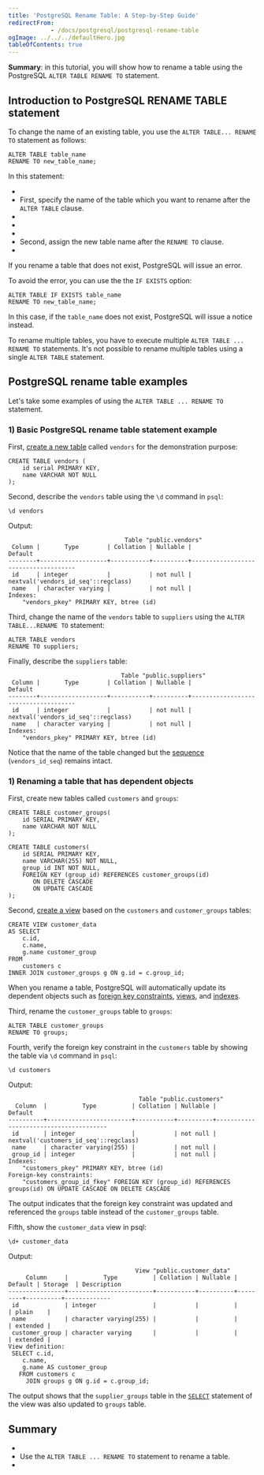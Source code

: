 ```yaml
---
title: 'PostgreSQL Rename Table: A Step-by-Step Guide'
redirectFrom: 
            - /docs/postgresql/postgresql-rename-table
ogImage: ../../../defaultHero.jpg
tableOfContents: true
---
```



**Summary**: in this tutorial, you will show how to rename a table using the PostgreSQL `ALTER TABLE RENAME TO` statement.





## Introduction to PostgreSQL RENAME TABLE statement





To change the name of an existing table, you use the `ALTER TABLE... RENAME TO` statement as follows:





```
ALTER TABLE table_name
RENAME TO new_table_name;
```





In this statement:





- 
- First, specify the name of the table which you want to rename after the `ALTER TABLE` clause.
- 
-
- 
- Second, assign the new table name after the `RENAME TO` clause.
- 





If you rename a table that does not exist, PostgreSQL will issue an error.





To avoid the error, you can use the the `IF EXISTS` option:





```
ALTER TABLE IF EXISTS table_name
RENAME TO new_table_name;
```





In this case, if the `table_name` does not exist, PostgreSQL will issue a notice instead.





To rename multiple tables, you have to execute multiple `ALTER TABLE ... RENAME TO` statements. It's not possible to rename multiple tables using a single `ALTER TABLE` statement.





## PostgreSQL rename table examples





Let's take some examples of using the `ALTER TABLE ... RENAME TO` statement.





### 1) Basic PostgreSQL rename table statement example





First, [create a new table](/docs/postgresql/postgresql-create-table) called `vendors` for the demonstration purpose:





```
CREATE TABLE vendors (
    id serial PRIMARY KEY,
    name VARCHAR NOT NULL
);
```





Second, describe the `vendors` table using the `\d` command in `psql`:





```
\d vendors
```





Output:





```
                                 Table "public.vendors"
 Column |       Type        | Collation | Nullable |               Default
--------+-------------------+-----------+----------+-------------------------------------
 id     | integer           |           | not null | nextval('vendors_id_seq'::regclass)
 name   | character varying |           | not null |
Indexes:
    "vendors_pkey" PRIMARY KEY, btree (id)
```





Third, change the name of the `vendors` table to `suppliers` using the `ALTER TABLE...RENAME TO` statement:





```
ALTER TABLE vendors
RENAME TO suppliers;
```





Finally, describe the `suppliers` table:





```
                                Table "public.suppliers"
 Column |       Type        | Collation | Nullable |               Default
--------+-------------------+-----------+----------+-------------------------------------
 id     | integer           |           | not null | nextval('vendors_id_seq'::regclass)
 name   | character varying |           | not null |
Indexes:
    "vendors_pkey" PRIMARY KEY, btree (id)
```





Notice that the name of the table changed but the [sequence](/docs/postgresql/postgresql-sequences) (`vendors_id_seq`) remains intact.





### 1) Renaming a table that has dependent objects





First, create new tables called `customers` and `groups`:





```
CREATE TABLE customer_groups(
    id SERIAL PRIMARY KEY,
    name VARCHAR NOT NULL
);

CREATE TABLE customers(
    id SERIAL PRIMARY KEY,
    name VARCHAR(255) NOT NULL,
    group_id INT NOT NULL,
    FOREIGN KEY (group_id) REFERENCES customer_groups(id)
       ON DELETE CASCADE
       ON UPDATE CASCADE
);
```





Second, [create a view](https://www.postgresqltutorial.com/postgresql-views/postgresql-materialized-views/) based on the `customers` and `customer_groups` tables:





```
CREATE VIEW customer_data
AS SELECT
    c.id,
    c.name,
    g.name customer_group
FROM
    customers c
INNER JOIN customer_groups g ON g.id = c.group_id;
```





When you rename a table, PostgreSQL will automatically update its dependent objects such as [foreign key constraints](/docs/postgresql/postgresql-foreign-key/), [views](https://www.postgresqltutorial.com/postgresql-views/), and [indexes](https://www.postgresqltutorial.com/postgresql-indexes).





Third, rename the `customer_groups` table to `groups`:





```
ALTER TABLE customer_groups
RENAME TO groups;
```





Fourth, verify the foreign key constraint in the `customers` table by showing the table via `\d` command in `psql`:





```
\d customers
```





Output:





```
                                     Table "public.customers"
  Column  |          Type          | Collation | Nullable |                Default
----------+------------------------+-----------+----------+---------------------------------------
 id       | integer                |           | not null | nextval('customers_id_seq'::regclass)
 name     | character varying(255) |           | not null |
 group_id | integer                |           | not null |
Indexes:
    "customers_pkey" PRIMARY KEY, btree (id)
Foreign-key constraints:
    "customers_group_id_fkey" FOREIGN KEY (group_id) REFERENCES groups(id) ON UPDATE CASCADE ON DELETE CASCADE
```





The output indicates that the foreign key constraint was updated and referenced the `groups` table instead of the `customer_groups` table.





Fifth, show the `customer_data` view in psql:





```
\d+ customer_data
```





Output:





```
                                    View "public.customer_data"
     Column     |          Type          | Collation | Nullable | Default | Storage  | Description
----------------+------------------------+-----------+----------+---------+----------+-------------
 id             | integer                |           |          |         | plain    |
 name           | character varying(255) |           |          |         | extended |
 customer_group | character varying      |           |          |         | extended |
View definition:
 SELECT c.id,
    c.name,
    g.name AS customer_group
   FROM customers c
     JOIN groups g ON g.id = c.group_id;
```





The output shows that the `supplier_groups` table in the [`SELECT`](/docs/postgresql/postgresql-select) statement of the view was also updated to `groups` table.





## Summary





- 
- Use the `ALTER TABLE ... RENAME TO` statement to rename a table.
- 


